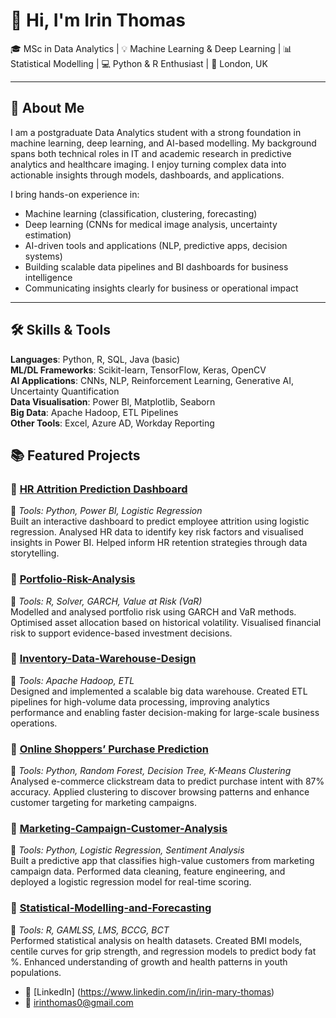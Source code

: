 # 👋 Hi, I'm Irin Thomas

🎓 MSc in Data Analytics | 💡 Machine Learning & Deep Learning | 📊 Statistical Modelling | 💻 Python & R Enthusiast | 📍 London, UK  

---

## 🧠 About Me

I am a postgraduate Data Analytics student with a strong foundation in machine learning, deep learning, and AI-based modelling. My background spans both technical roles in IT and academic research in predictive analytics and healthcare imaging. I enjoy turning complex data into actionable insights through models, dashboards, and applications.

I bring hands-on experience in:
- Machine learning (classification, clustering, forecasting)  
- Deep learning (CNNs for medical image analysis, uncertainty estimation)  
- AI-driven tools and applications (NLP, predictive apps, decision systems)  
- Building scalable data pipelines and BI dashboards for business intelligence  
- Communicating insights clearly for business or operational impact  

---

## 🛠️ Skills & Tools

**Languages**: Python, R, SQL, Java (basic)  
**ML/DL Frameworks**: Scikit-learn, TensorFlow, Keras, OpenCV  
**AI Applications**: CNNs, NLP, Reinforcement Learning, Generative AI, Uncertainty Quantification  
**Data Visualisation**: Power BI, Matplotlib, Seaborn  
**Big Data**: Apache Hadoop, ETL Pipelines  
**Other Tools**: Excel, Azure AD, Workday Reporting

## 📚 Featured Projects

### 📌 [HR Attrition Prediction Dashboard](https://github.com/Irin-Thomas/HR-Attrition-Prediction-Dashboard)
🔧 *Tools: Python, Power BI, Logistic Regression*  
Built an interactive dashboard to predict employee attrition using logistic regression. Analysed HR data to identify key risk factors and visualised insights in Power BI. Helped inform HR retention strategies through data storytelling.

### 📌 [Portfolio-Risk-Analysis](https://github.com/Irin-Thomas/Portfolio-Risk-Analysis)
🔧 *Tools: R, Solver, GARCH, Value at Risk (VaR)*  
Modelled and analysed portfolio risk using GARCH and VaR methods. Optimised asset allocation based on historical volatility. Visualised financial risk to support evidence-based investment decisions.

### 📌 [Inventory-Data-Warehouse-Design](https://github.com/Irin-Thomas/Inventory-Data-Warehouse-Design)
🔧 *Tools: Apache Hadoop, ETL*  
Designed and implemented a scalable big data warehouse. Created ETL pipelines for high-volume data processing, improving analytics performance and enabling faster decision-making for large-scale business operations.

### 📌 [Online Shoppers’ Purchase Prediction](https://github.com/Irin-Thomas/Online-Shopper-Behavior-Prediction)
🔧 *Tools: Python, Random Forest, Decision Tree, K-Means Clustering*  
Analysed e-commerce clickstream data to predict purchase intent with 87% accuracy. Applied clustering to discover browsing patterns and enhance customer targeting for marketing campaigns.

### 📌 [Marketing-Campaign-Customer-Analysis](https://github.com/Irin-Thomas/Marketing-Campaign-Customer-Analysis)
🔧 *Tools: Python, Logistic Regression, Sentiment Analysis*  
Built a predictive app that classifies high-value customers from marketing campaign data. Performed data cleaning, feature engineering, and deployed a logistic regression model for real-time scoring.

### 📌 [Statistical-Modelling-and-Forecasting](https://github.com/Irin-Thomas/Statistical-Modelling-and-Forecasting)
🔧 *Tools: R, GAMLSS, LMS, BCCG, BCT*  
Performed statistical analysis on health datasets. Created BMI models, centile curves for grip strength, and regression models to predict body fat %. Enhanced understanding of growth and health patterns in youth populations.


- 🔗 [LinkedIn] (https://www.linkedin.com/in/irin-mary-thomas)
- 📧 irinthomas0@gmail.com
